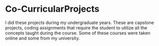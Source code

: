 # Co-CurricularProjects
I did these projects during my undergraduate years. These are capstone projects, coding assignments that require the student to utilize all the concepts taught during the course. Some of these courses were taken online and some from my university.
